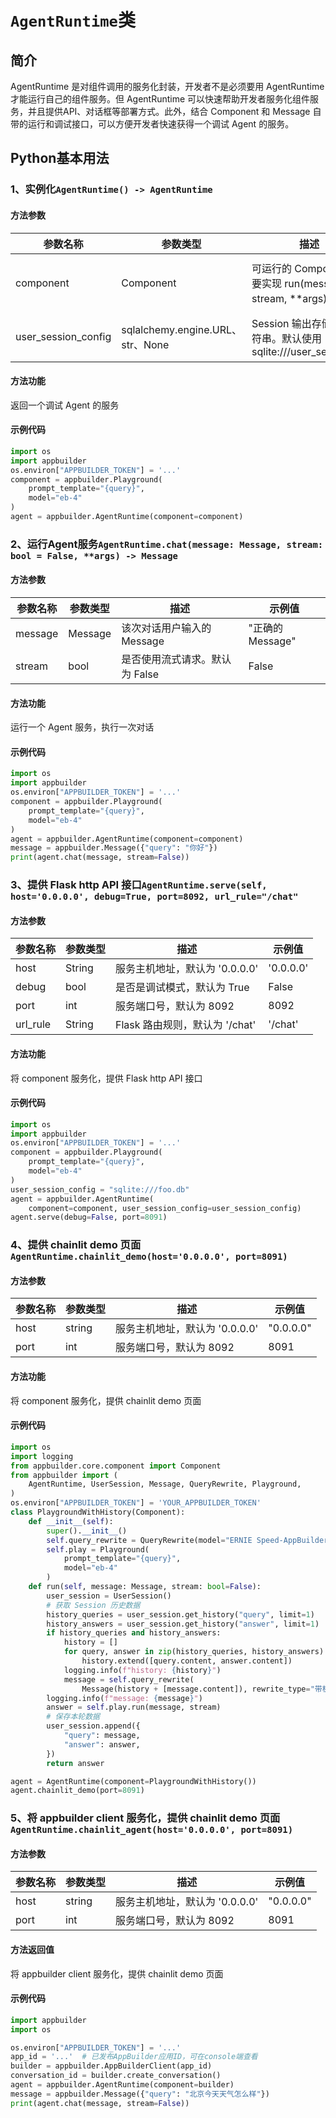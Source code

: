 # `AgentRuntime`类

## 简介

AgentRuntime 是对组件调用的服务化封装，开发者不是必须要用 AgentRuntime 才能运行自己的组件服务。但 AgentRuntime 可以快速帮助开发者服务化组件服务，并且提供API、对话框等部署方式。此外，结合 Component 和 Message 自带的运行和调试接口，可以方便开发者快速获得一个调试 Agent 的服务。


## Python基本用法

### 1、实例化`AgentRuntime() -> AgentRuntime`

#### 方法参数

| 参数名称   | 参数类型   | 描述         | 示例值       |
|--------|--------|------------|-----------|
| component | Component | 可运行的 Component,需要实现 run(message, stream, **args) 方法  | "正确的component组件或client" |
| user_session_config | sqlalchemy.engine.URL、str、None | Session 输出存储配置字符串。默认使用 sqlite:///user_session.db | "正确的存储配置字符串" |

#### 方法功能

返回一个调试 Agent 的服务

#### 示例代码

```python
import os
import appbuilder
os.environ["APPBUILDER_TOKEN"] = '...'
component = appbuilder.Playground(
    prompt_template="{query}",
    model="eb-4"
)
agent = appbuilder.AgentRuntime(component=component)
```

### 2、运行Agent服务`AgentRuntime.chat(message: Message, stream: bool = False, **args) -> Message`

#### 方法参数

| 参数名称   | 参数类型   | 描述         | 示例值       |
|--------|--------|------------|-----------|
| message | Message | 该次对话用户输入的 Message | "正确的Message" |
| stream | bool | 是否使用流式请求。默认为 False | False |

#### 方法功能

运行一个 Agent 服务，执行一次对话

#### 示例代码

```python
import os
import appbuilder
os.environ["APPBUILDER_TOKEN"] = '...'
component = appbuilder.Playground(
    prompt_template="{query}",
    model="eb-4"
)
agent = appbuilder.AgentRuntime(component=component)
message = appbuilder.Message({"query": "你好"})
print(agent.chat(message, stream=False))
```

### 3、提供 Flask http API 接口`AgentRuntime.serve(self, host='0.0.0.0', debug=True, port=8092, url_rule="/chat"`

#### 方法参数

| 参数名称   | 参数类型   | 描述         | 示例值       |
|--------|--------|------------|-----------|
| host | String | 服务主机地址，默认为 '0.0.0.0' | '0.0.0.0' |
| debug | bool | 是否是调试模式，默认为 True | False |
| port | int | 服务端口号，默认为 8092 | 8092 |
| url_rule | String | Flask 路由规则，默认为 '/chat' | '/chat' |

#### 方法功能

将 component 服务化，提供 Flask http API 接口

#### 示例代码

```python
import os
import appbuilder
os.environ["APPBUILDER_TOKEN"] = '...'
component = appbuilder.Playground(
    prompt_template="{query}",
    model="eb-4"
)
user_session_config = "sqlite:///foo.db"
agent = appbuilder.AgentRuntime(
    component=component, user_session_config=user_session_config)
agent.serve(debug=False, port=8091)
```


### 4、提供 chainlit demo 页面`AgentRuntime.chainlit_demo(host='0.0.0.0', port=8091)`


#### 方法参数

| 参数名称   | 参数类型   | 描述         | 示例值       |
|--------|--------|------------|-----------|
| host | string | 服务主机地址，默认为 '0.0.0.0' | "0.0.0.0" |
| port | int | 服务端口号，默认为 8092 | 8091 |

#### 方法功能

将 component 服务化，提供 chainlit demo 页面

#### 示例代码

```python
import os
import logging
from appbuilder.core.component import Component
from appbuilder import (
    AgentRuntime, UserSession, Message, QueryRewrite, Playground,
)
os.environ["APPBUILDER_TOKEN"] = 'YOUR_APPBUILDER_TOKEN'
class PlaygroundWithHistory(Component):
    def __init__(self):
        super().__init__()
        self.query_rewrite = QueryRewrite(model="ERNIE Speed-AppBuilder")
        self.play = Playground(
            prompt_template="{query}",
            model="eb-4"
        )
    def run(self, message: Message, stream: bool=False):
        user_session = UserSession()
        # 获取 Session 历史数据
        history_queries = user_session.get_history("query", limit=1)
        history_answers = user_session.get_history("answer", limit=1)
        if history_queries and history_answers:
            history = []
            for query, answer in zip(history_queries, history_answers):
                history.extend([query.content, answer.content])
            logging.info(f"history: {history}")
            message = self.query_rewrite(
                Message(history + [message.content]), rewrite_type="带机器人回复")
        logging.info(f"message: {message}") 
        answer = self.play.run(message, stream)
        # 保存本轮数据
        user_session.append({
            "query": message,
            "answer": answer,
        }) 
        return answer

agent = AgentRuntime(component=PlaygroundWithHistory())
agent.chainlit_demo(port=8091)
```

### 5、将 appbuilder client 服务化，提供 chainlit demo 页面`AgentRuntime.chainlit_agent(host='0.0.0.0', port=8091)`


#### 方法参数

| 参数名称   | 参数类型   | 描述         | 示例值       |
|--------|--------|------------|-----------|
| host | string | 服务主机地址，默认为 '0.0.0.0' | "0.0.0.0" |
| port | int | 服务端口号，默认为 8092 | 8091 |

#### 方法返回值

将 appbuilder client 服务化，提供 chainlit demo 页面

#### 示例代码

```python
import appbuilder
import os

os.environ["APPBUILDER_TOKEN"] = '...'
app_id = '...'  # 已发布AppBuilder应用ID，可在console端查看
builder = appbuilder.AppBuilderClient(app_id)
conversation_id = builder.create_conversation()
agent = appbuilder.AgentRuntime(component=builder)
message = appbuilder.Message({"query": "北京今天天气怎么样"})
print(agent.chat(message, stream=False))
```